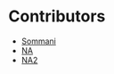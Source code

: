 # Contributors

- [Sommani](sommani@github.com)
- [NA](nannamaksorn@github.com)
- [NA2](nannamaksorn@github.com)
